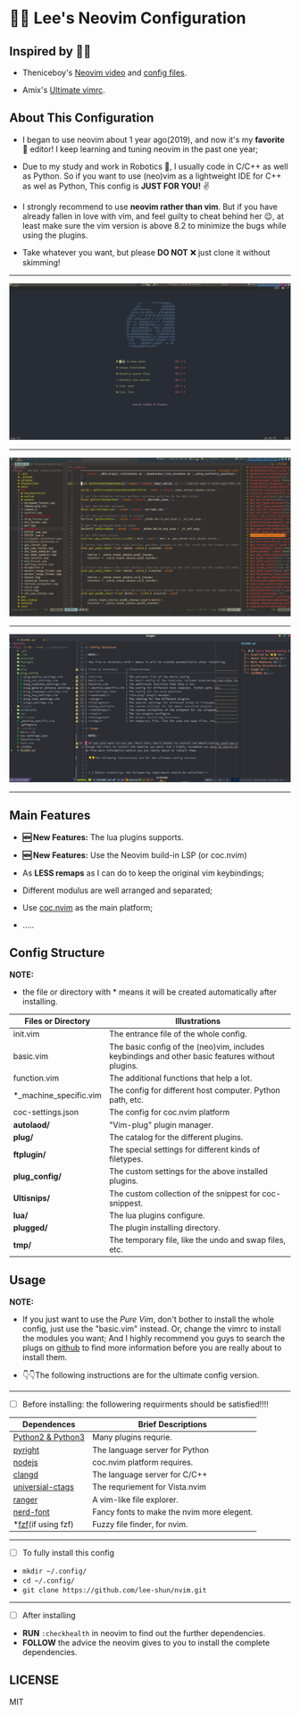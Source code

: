 # 🚀🚀 Lee's Neovim Configuration

## Inspired by 🌟🌟

* Theniceboy's [Neovim video](https://space.bilibili.com/13081489?from=search&seid=9375318644841322836) and [config files](https://github.com/theniceboy/nvim).

* Amix's  [Ultimate vimrc](https://github.com/amix/vimrc).

## About This Configuration

* I began to use neovim about 1 year ago(2019), and now it's my **favorite**
🥰 editor! I keep learning and tuning neovim in the past one year; </br>

* Due to my study and work in Robotics 🤖, I usually code in C/C++ as well
as Python. So if you want to use (neo)vim as a lightweight IDE for C++ as wel
as Python, This config is **JUST FOR YOU!** ✌️

* I strongly recommend to use **neovim rather than vim**. But if you have
already fallen in love with vim, and feel guilty to cheat behind her 😉, at
least make sure the vim version is above 8.2 to minimize the bugs while using
the plugins.

* Take whatever you want, but please **DO NOT** ❌ just clone it without
skimming!</br>

---

![screenshot1](./screenshot/screenshot1.png)

---

![screenshot2](./screenshot/screenshot2.png)

---
![screenshot](./screenshot/screenshot.png)

---

## Main Features

* **🆕 New Features:** The lua plugins supports.

* **🆕 New Features:** Use the Neovim build-in LSP (or coc.nvim)

* As **LESS remaps** as I can do to keep the original vim keybindings;

* Different modulus are well arranged and separated;

* Use [coc.nvim](https://github.com/neoclide/coc.nvim) as the main platform;

* .....

## Config Structure

**NOTE:**

* the file or directory with * means it will be created automatically after installing.

| Files or Directory     | Illustrations                                                                                   |
|------------------------|--------------------------------------------------------------------------------------------------|
| init.vim               | The entrance file of the whole config.                                                           |
| basic.vim              | The basic config of the (neo)vim, includes keybindings and other basic features without plugins. |
| function.vim           | The additional functions that help a lot.                                                        |
| *_machine_specific.vim | The config for different host computer. Python path, etc.                                        |
| coc-settings.json      | The config for coc.nvim platform                                                                 |
| **autolaod/**          | "Vim-plug" plugin manager.                                                                       |
| **plug/**              | The catalog for the different plugins.                                                           |
| **ftplugin/**          | The special settings for different kinds of filetypes.                                           |
| **plug_config/**       | The custom settings for the above installed plugins.                                             |
| **Ultisnips/**         | The custom collection of the snippest for coc-snippest.                                          |
| **lua/**               | The lua plugins configure.                                                                       |
| **plugged/**          | The plugin installing directory.                                                                 |
| **tmp/**              | The temporary file, like the undo and swap files, etc.                                           |

## Usage

**NOTE:**

* If you just want to use the *Pure Vim*, don't bother to install the whole config, just use the "basic.vim" instead. Or,
change the vimrc to install the modules you want; And I highly recommend you guys to search the plugs on [github](https://github.com)
to find more information before you are really about to install them.

* 👇👇The following instructions are for the ultimate config version.

---

* [ ] Before installing: the followering requirments should be satisfied!!!!

| Dependences                                                  | Brief Descriptions                         |
|--------------------------------------------------------------|--------------------------------------------|
| [Python2 & Python3](https://www.python.org/)                 | Many plugins requrie.                      |
| [pyright](https://github.com/microsoft/pyright)              | The language server for Python             |
| [nodejs](https://nodejs.org/en/)                             | coc.nvim platform requires.                |
| [clangd](http://clangd.llvm.org/installation.html)           | The language server for C/C++              |
| [universial-ctags](https://github.com/universal-ctags/ctags) | The requriement for Vista.nvim             |
| [ranger](https://github.com/ranger/ranger)                   | A vim-like file explorer.                  |
| [nerd-font](https://github.com/ryanoasis/nerd-fonts)         | Fancy fonts to make the nvim more elegent. |
| \*[fzf](https://github.com/junegunn/fzf)(if using fzf)       | Fuzzy file finder, for nvim.               |

---

* [ ] To fully install this config

* `mkdir ~/.config/`
* `cd ~/.config/`
* `git clone https://github.com/lee-shun/nvim.git`

---

* [ ]   After installing

* **RUN** `:checkhealth` in neovim to find out the further dependencies.
* **FOLLOW** the advice the neovim gives to you to install the complete dependencies.

## LICENSE

MIT
